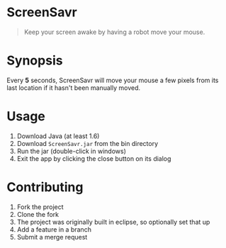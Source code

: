 # ScreenSavr

>Keep your screen awake by having a robot move your mouse.

# Synopsis

Every **5** seconds, ScreenSavr will move your mouse a few pixels
from its last location if it hasn't been manually moved.

# Usage
 1. Download Java (at least 1.6)
 2. Download `ScreenSavr.jar` from the bin directory
 3. Run the jar (double-click in windows)
 4. Exit the app by clicking the close button on its dialog

# Contributing
 1. Fork the project
 2. Clone the fork
 3. The project was originally built in eclipse, so optionally set that up
 4. Add a feature in a branch
 5. Submit a merge request